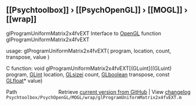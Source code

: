 ## [[Psychtoolbox]] &#8250; [[PsychOpenGL]] &#8250; [[MOGL]] &#8250; [[wrap]]

glProgramUniformMatrix2x4fvEXT  Interface to [OpenGL](OpenGL) function glProgramUniformMatrix2x4fvEXT  
  
usage:  glProgramUniformMatrix2x4fvEXT( program, location, count, transpose, value )  
  
C function:  void glProgramUniformMatrix2x4fvEXT[(GLuint]((GLuint) program, [GLint](GLint) location, [GLsizei](GLsizei) count, [GLboolean](GLboolean) transpose, const [GLfloat](GLfloat)\* value)  




<div class="code_header" style="text-align:right;">
  <span style="float:left;">Path&nbsp;&nbsp;</span> <span class="counter">Retrieve <a href=
  "https://raw.github.com/Psychtoolbox-3/Psychtoolbox-3/beta/Psychtoolbox/PsychOpenGL/MOGL/wrap/glProgramUniformMatrix2x4fvEXT.m">current version from GitHub</a> | View <a href=
  "https://github.com/Psychtoolbox-3/Psychtoolbox-3/commits/beta/Psychtoolbox/PsychOpenGL/MOGL/wrap/glProgramUniformMatrix2x4fvEXT.m">changelog</a></span>
</div>
<div class="code">
  <code>Psychtoolbox/PsychOpenGL/MOGL/wrap/glProgramUniformMatrix2x4fvEXT.m</code>
</div>

